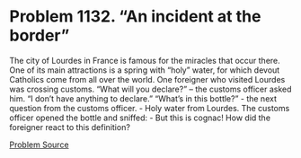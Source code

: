 # Problem 1132. “An incident at the border”

The city of Lourdes in France is famous for the miracles that occur there. One of its main attractions is a spring with “holy” water, for which devout Catholics come from all over the world. One foreigner who visited Lourdes was crossing customs. “What will you declare?” – the customs officer asked him. “I don’t have anything to declare.” “What’s in this bottle?” - the next question from the customs officer. - Holy water from Lourdes. The customs officer opened the bottle and sniffed: - But this is cognac! How did the foreigner react to this definition?

[Problem Source](https://www.trizland.ru/tasks/5583/)